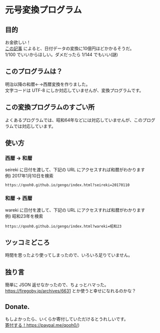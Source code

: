 # 元号変換プログラム

## 目的

お金欲しい！  
[この記事](http://www.yomiuri.co.jp/politics/20180520-OYT1T50149.html) によると、日付データの変換に10億円ほどかかるそうだ。  
1/100 でいいからほしい。ダメだったら 1/144 でもいい(謎)

## このプログラムは？

明治以降の和暦←→西暦変換を作りました。  
文字コードは UTF-8 にしか対応していませんが、変換プログラムです。

## この変換プログラムのすごい所

よくあるプログラムでは、昭和64年などには対応していませんが、このプログラムでは対応しています。

## 使い方

### 西暦 → 和暦

seireki に日付を渡して、下記の URL にアクセスすれば和暦がわかります   
例) 2017年1月10日を検索

`https://qooh0.github.io/gengo/index.html?seireki=20170110`

### 和暦 → 西暦

wareki に日付を渡して、下記の URL にアクセスすれば和暦がわかります   
例) 昭和23年を検索

`https://qooh0.github.io/gengo/index.html?wareki=昭和23`

## ツッコミどころ

時間を思ったより使ってしまったので、いろいろ足りていません。  

## 独り言

簡単に JSON 返せなかったので、ちょっとハマった。  
https://firegoby.jp/archives/6631 とか使うと幸せになれるのかな？

## Donate.

もしよかったら、いくらか寄付していただけるとうれしいです。  
[寄付する！]()https://paypal.me/qooh0/)
